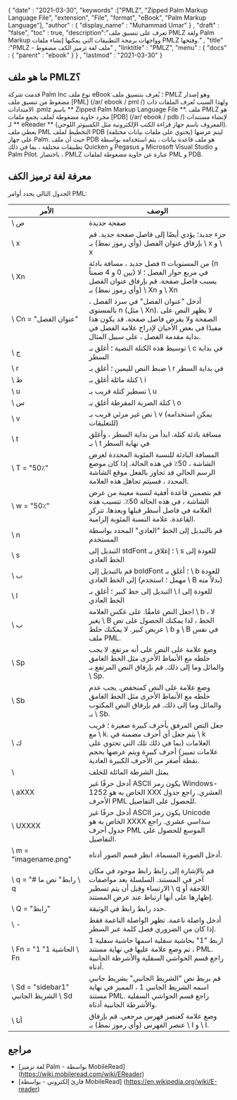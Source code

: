 {
  "date" : "2021-03-30",
  "keywords" :["PMLZ", "Zipped Palm Markup Language File", "extension", "File", "format", "eBook", "Palm Markup Language"],
  "author" : {
    "display_name" : "Muhammad Umar"
} ,
  "draft" : "false",
  "toc" : true,
  "description":"تعرف على تنسيق ملف PMLZ ولغة Palm Markup وواجهات برمجة التطبيقات التي يمكنها إنشاء ملفات PMLZ وفتحها." ,
  "title" :"PMLZ - ملف لغة ترميز الكف مضغوط" ,
  "linktitle" : "PMLZ",
  "menu" : {
    "docs" : {
      "parent" : "ebook"
}
} ,
  "lastmod" : "2021-03-30"
}

## ما هو ملف PMLZ؟

قدمت شركة Palm Inc نوع ملف eBook ؛ يُعرف بتنسيق ملف PMLZ وهو إصدار مضغوط من تنسيق ملف [PML] (/ar/ ebook / pml /) ولهذا السبب تُعرف الملفات ذات الامتدادات .pmlz باسم ** Zipped Palm Markup Language File **. ملف PMLZ هو مجرد حاوية مضغوطة لملف يجمع ملفات [PDB] (/ar/ ebook / pdb /) لإنشاء مستندات لـ ** eReader ** (المعروف باسم جهاز قراءة الكتب الإلكترونية مثل الكمبيوتر اللوحي). يعطي ملف PML التخطيط لملف PDB (يحتوي على ملفات بيانات مختلفة) ليتم عرضها على جهاز Palm. حيث أن ملف PDB هو ملف قاعدة بيانات ، يتم استخدامه بواسطة تطبيقات مختلفة ، بما في ذلك Quicken و Pegasus و Microsoft Visual Studio و Palm Pilot. باختصار ، PMLZ عبارة عن حاوية مضغوطة لملفات PML و PDB.


## معرفة لغة ترميز الكف
الجدول التالي يحدد أوامر PML:

| الأمر | الوصف |
---|---|
| \ ص | صفحة جديدة |
| \ x | جزء جديد؛ يؤدي أيضًا إلى فاصل صفحة جديد. قم بإرفاق عنوان الفصل (وأي رموز نمط) بـ \ x و \ x |
| \ Xn | فصل جديد ، مسافة بادئة n من المستويات (n بين 0 و 4 ضمناً) في مربع حوار الفصل ؛ لا يسبب فاصل صفحة. قم بإرفاق عنوان الفصل (وأي رموز نمط) بـ \ Xn و \ Xn |
| \ Cn = "عنوان الفصل" | أدخل "عنوان الفصل" في سرد الفصل ، بالمستوى n (مثل \ Xn). لا يظهر النص على الصفحة ولا يفرض فاصل صفحة. قد يكون هذا مفيدًا في بعض الأحيان لإدراج علامة الفصل في بداية مقدمة الفصل ، على سبيل المثال. |
| \ ج | توسيط هذه الكتلة النصية ؛ أغلق بـ \ c في بداية السطر |
| \ r | ضبط النص لليمين ؛ أغلق بـ \ r في بداية السطر |
| \ ط | كتلة مائلة أغلق بـ \ i |
| \ u | تسطير كتلة قريب بـ \ u |
| \ س | كتلة الضربة المفرطة أغلق بـ \ o |
| \ v | نص غير مرئي قريب بـ \ v (يمكن استخدامه للتعليقات) |
| \ t | مسافة بادئة كتلة. ابدأ من بداية السطر ، وأغلق بـ \ t في نهاية السطر |
| \ T = "50٪" | المسافة البادئة للنسبة المئوية المحددة لعرض الشاشة ، 50٪ في هذه الحالة. إذا كان موضع الرسم الحالي قد تجاوز بالفعل موقع الشاشة المحدد ، فسيتم تجاهل هذه العلامة. |
| \ w = "50٪" | قم بتضمين قاعدة أفقية لنسبة معينة من عرض الشاشة ، في هذه الحالة 50٪. تتسبب هذه العلامة في فاصل أسطر قبلها وبعدها. تتركز القاعدة. علامة النسبة المئوية إلزامية. |
| \ n | قم بالتبديل إلى الخط "العادي" المحدد بواسطة المستخدم |
| \ s | التبديل إلى stdFont ؛ إغلاق بـ \ s للعودة إلى الخط العادي |
| \ ب | قم بالتبديل إلى boldFont ؛ أغلق بـ \ b للعودة إلى الخط العادي (مهمل ؛ استخدم \ B بدلاً منه) |
| \ l | التبديل إلى خط كبير ؛ أغلق بـ \ l للعودة إلى الخط العادي |
| \ ب | اجعل النص غامقًا. على عكس العلامة \ b ، لا يغير \ B الخط ، لذا يمكنك الحصول على نص عريض كبير. لا يمكنك خلط \ b و \ B في نفس ملف PML. |
| \ Sp | وضع علامة على النص على أنه مرتفع. لا يجب خلطه مع الأنماط الأخرى مثل الخط الغامق والمائل وما إلى ذلك. قم بإرفاق النص المرتفع بـ \ Sp. |
| \ Sb | وضع علامة على النص كمنخفض. يجب عدم خلطه مع الأنماط الأخرى مثل الخط الغامق والمائل وما إلى ذلك. قم بإرفاق النص المكتوب بـ \ Sb. |
| \ ك | جعل النص المرفق بأحرف كبيرة صغيرة ؛ قريب مع \ k. يتم جعل أي أحرف مضمنة في \ k العلامات (بما في ذلك تلك التي تحتوي على علامات تمييز) أحرف كبيرة ويتم عرضها بحجم نقطة أصغر من الأحرف الكبيرة العادية. |
| \\ | يمثل الشرطة المائلة للخلف |
| \ aXXX | أدخل حرفًا غير ASCII يكون رمز Windows-1252 الخاص به هو XXX العشري. راجع جدول الأحرف PML للحصول على التفاصيل. |
| \ UXXXX | أدخل حرفًا غير ASCII يكون رمز Unicode الخاص به هو XXXX سداسي عشري. راجع جدول أحرف PML الموسع للحصول على التفاصيل. |
| \ m = "imagename.png" | أدخل الصورة المسماة. انظر قسم الصور أدناه. |
| \ q = "# رابط" نص ما \ q | قم بالإشارة إلى رابط رابط موجود في مكان آخر في المستند. السلسلة بعد مواصفات الارتساء وقبل أن يتم تسطير \ q اللاحقة أو إظهارها على أنها ارتباط عند عرض المستند. |
| \ Q = "رابط" | حدد رابط رابط في الوثيقة. |
| \ - | أدخل واصلة ناعمة. تظهر الواصلة الناعمة فقط إذا كان من الضروري فصل كلمة عبر السطر. |
| \ Fn = "الحاشية 1" 1 \ Fn | اربط "1" بحاشية سفلية اسمها حاشية سفلية 1 ، تم وضع علامة عليها في نهاية مستند PML. راجع قسم الحواشي السفلية والأشرطة الجانبية أدناه. |
| \ Sd = "sidebar1" الشريط الجانبي \ Sd | قم بربط نص "الشريط الجانبي" بشريط جانبي اسمه الشريط الجانبي 1 ، المميز في نهاية مستند PML. راجع قسم الحواشي السفلية والأشرطة الجانبية أدناه. |
| \ أنا | وضع علامة كعنصر فهرس مرجعي. قم بإرفاق عنصر الفهرس (وأي رموز نمط) بـ \ I و \ I. |


## مراجع

* [لغة ترميز Palm - بواسطة MobileRead] (https://wiki.mobileread.com/wiki/EReader)
* [قارئ إلكتروني - بواسطة MobileRead] (https://en.wikipedia.org/wiki/E-reader)

